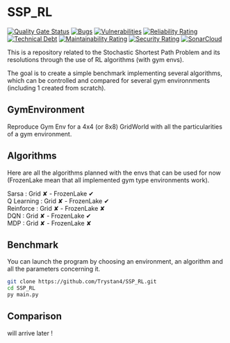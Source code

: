 # SSP_RL

[![Quality Gate Status](https://sonarcloud.io/api/project_badges/measure?project=Trystan4_SSP_RL&metric=alert_status)](https://sonarcloud.io/summary/new_code?id=Trystan4_SSP_RL)
[![Bugs](https://sonarcloud.io/api/project_badges/measure?project=Trystan4_SSP_RL&metric=bugs)](https://sonarcloud.io/summary/new_code?id=Trystan4_SSP_RL)
[![Vulnerabilities](https://sonarcloud.io/api/project_badges/measure?project=Trystan4_SSP_RL&metric=vulnerabilities)](https://sonarcloud.io/summary/new_code?id=Trystan4_SSP_RL)
[![Reliability Rating](https://sonarcloud.io/api/project_badges/measure?project=Trystan4_SSP_RL&metric=reliability_rating)](https://sonarcloud.io/summary/new_code?id=Trystan4_SSP_RL)
[![Technical Debt](https://sonarcloud.io/api/project_badges/measure?project=Trystan4_SSP_RL&metric=sqale_index)](https://sonarcloud.io/summary/new_code?id=Trystan4_SSP_RL)
[![Maintainability Rating](https://sonarcloud.io/api/project_badges/measure?project=Trystan4_SSP_RL&metric=sqale_rating)](https://sonarcloud.io/summary/new_code?id=Trystan4_SSP_RL)
[![Security Rating](https://sonarcloud.io/api/project_badges/measure?project=Trystan4_SSP_RL&metric=security_rating)](https://sonarcloud.io/summary/new_code?id=Trystan4_SSP_RL)
[![SonarCloud](https://sonarcloud.io/images/project_badges/sonarcloud-orange.svg)](https://sonarcloud.io/summary/new_code?id=Trystan4_SSP_RL)


This is a repository related to the Stochastic Shortest Path Problem and its resolutions through the use of RL algorithms (with gym envs).

The goal is to create a simple benchmark implementing several algorithms, which can be controlled and compared for several gym environnments (including 1 created from scratch).

## GymEnvironment

Reproduce Gym Env for a 4x4 (or 8x8) GridWorld with all the particularities of a gym environment.

## Algorithms

Here are all the algorithms planned with the envs that can be used for now (FrozenLake mean that all implemented gym type environments work).

Sarsa : Grid ✘ - FrozenLake ✔  
Q Learning : Grid ✘ - FrozenLake  ✔  
Reinforce : Grid ✘ - FrozenLake ✘  
DQN : Grid ✘ - FrozenLake ✔  
MDP : Grid ✘ - FrozenLake ✘  

## Benchmark

You can launch the program by choosing an environment, an algorithm and all the parameters concerning it.

```Bash
git clone https://github.com/Trystan4/SSP_RL.git
cd SSP_RL
py main.py
```

## Comparison

will arrive later !
